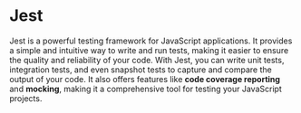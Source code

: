 # Jest

Jest is a powerful testing framework for JavaScript applications. It provides a simple and intuitive way to write and run tests, making it easier to ensure the quality and reliability of your code. With Jest, you can write unit tests, integration tests, and even snapshot tests to capture and compare the output of your code. It also offers features like **code coverage reporting** and **mocking**, making it a comprehensive tool for testing your JavaScript projects.


